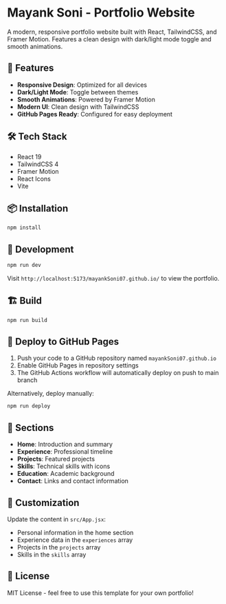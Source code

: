 # Mayank Soni - Portfolio Website

A modern, responsive portfolio website built with React, TailwindCSS, and Framer Motion. Features a clean design with dark/light mode toggle and smooth animations.

## 🚀 Features

- **Responsive Design**: Optimized for all devices
- **Dark/Light Mode**: Toggle between themes
- **Smooth Animations**: Powered by Framer Motion
- **Modern UI**: Clean design with TailwindCSS
- **GitHub Pages Ready**: Configured for easy deployment

## 🛠️ Tech Stack

- React 19
- TailwindCSS 4
- Framer Motion
- React Icons
- Vite

## 📦 Installation

```bash
npm install
```

## 🔧 Development

```bash
npm run dev
```

Visit `http://localhost:5173/mayankSoni07.github.io/` to view the portfolio.

## 🏗️ Build

```bash
npm run build
```

## 🚀 Deploy to GitHub Pages

1. Push your code to a GitHub repository named `mayankSoni07.github.io`
2. Enable GitHub Pages in repository settings
3. The GitHub Actions workflow will automatically deploy on push to main branch

Alternatively, deploy manually:
```bash
npm run deploy
```

## 📱 Sections

- **Home**: Introduction and summary
- **Experience**: Professional timeline
- **Projects**: Featured projects
- **Skills**: Technical skills with icons
- **Education**: Academic background
- **Contact**: Links and contact information

## 🎨 Customization

Update the content in `src/App.jsx`:
- Personal information in the home section
- Experience data in the `experiences` array
- Projects in the `projects` array
- Skills in the `skills` array

## 📄 License

MIT License - feel free to use this template for your own portfolio!
